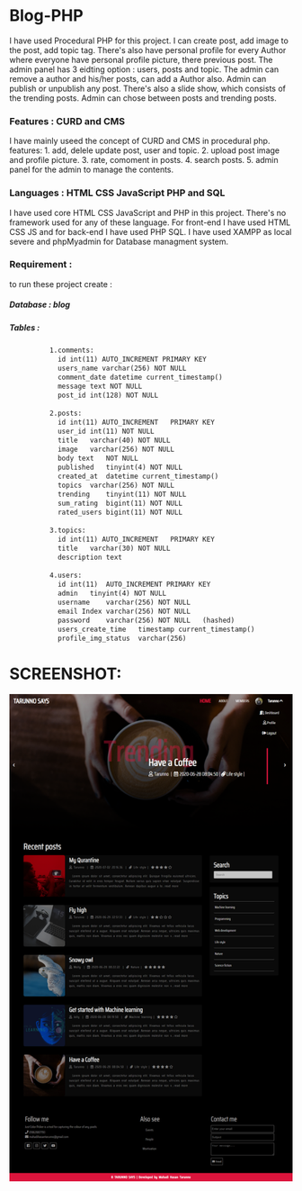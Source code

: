 # Blog-PHP
I have used Procedural PHP for this project. I can create post, add image to the post, add topic tag. There's also have personal profile for every Author where everyone have personal profile picture, there previous post. 
The admin panel has 3 eidting option : users, posts and topic. The admin can remove a author and his/her posts, can add a Author also. Admin can publish or unpublish any post.
There's also a slide show, which consists of the trending posts. Admin can chose between posts and trending posts.

### Features : CURD and CMS
I have mainly useed the concept of CURD and CMS in procedural php.
features:
        1. add, delele update post, user and topic.
        2. upload post image and profile picture.
        3. rate, comoment in posts.
        4. search posts.
        5. admin panel for the admin to manage the contents.

              
### Languages : HTML CSS JavaScript PHP and SQL
I have used core HTML CSS JavaScript and PHP in this project. There's no framework used for any of these language.
For front-end I have used HTML CSS JS and for back-end I have used PHP SQL.
I have used XAMPP as local severe and phpMyadmin for Database managment system.

### Requirement : 
to run these project create :  
##### Database : blog 
##### Tables : 
              1.comments:
                id int(11) AUTO_INCREMENT PRIMARY KEY
                users_name varchar(256) NOT NULL
                comment_date datetime current_timestamp()	
                message	text NOT NULL
                post_id	int(128) NOT NULL
              
              2.posts:
              	id int(11) AUTO_INCREMENT	PRIMARY KEY	
                user_id	int(11) NOT NULL
                title	varchar(40)	NOT NULL
                image	varchar(256) NOT NULL
                body text	NOT NULL
                published	tinyint(4) NOT NULL		
                created_at	datetime current_timestamp()
                topics	varchar(256) NOT NULL
                trending	tinyint(11)	NOT NULL
                sum_rating	bigint(11) NOT NULL	
                rated_users	bigint(11) NOT NULL	
                
              3.topics:
                id int(11) AUTO_INCREMENT	PRIMARY KEY
                title	varchar(30)	NOT NULL
                description	text 
                
              4.users:
                id int(11)	AUTO_INCREMENT PRIMARY KEY
                admin	tinyint(4) NOT NULL	
                username	varchar(256) NOT NULL
                email Index	varchar(256) NOT NULL
                password	varchar(256) NOT NULL   (hashed)
                users_create_time	timestamp current_timestamp()			
                profile_img_status	varchar(256)
                
# SCREENSHOT:
![](view.png)
                              
